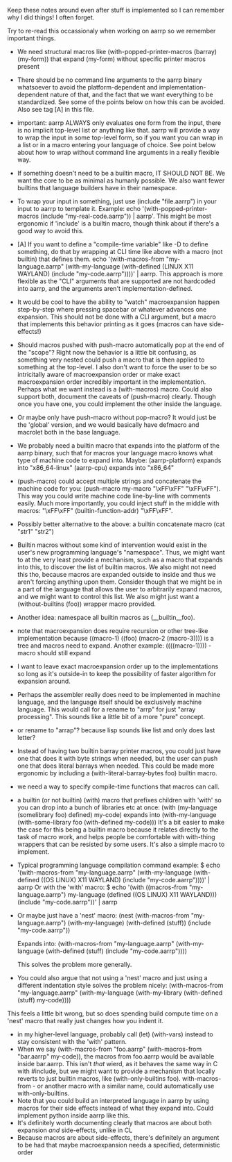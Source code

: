 Keep these notes around even after stuff is implemented so I can remember why I did things! I often forget.

Try to re-read this occassionaly when working on aarrp so we remember important things.

* We need structural macros like (with-popped-printer-macros (barray) (my-form)) that expand (my-form) without
specific printer macros present
* There should be no command line arguments to the aarrp binary whatsoever to avoid the platform-dependent and implementation-dependent nature of that, and the fact that we want everything to be standardized. See some of the points below on how this can be avoided. Also see tag [A] in this file.
* important: aarrp ALWAYS only evaluates one form from the input, there is no implicit top-level list or anything like that. aarrp will provide a way to wrap the input in some top-level form, so if you want you can wrap in a list or in a macro entering your language of choice. See point below about how to wrap without command line arguments in a really flexible way.
* If something doesn't need to be a builtin macro, IT SHOULD NOT BE. We want the core to be as minimal as humanly possible. We also want fewer builtins that language builders have in their namespace.
* To wrap your input in something, just use (include "file.aarrp") in your input to aarrp to template it. Example: echo '(with-popped-printer-macros (include "my-real-code.aarrp")) | aarrp'. This might be most ergonomic if 'include' is a builtin macro, though think about if there's a good way to avoid this.
* [A] If you want to define a "compile-time variable" like -D to define something, do that by wrapping at CLI time like above with a macro (not builtin) that defines them. echo '(with-macros-from "my-language.aarrp" (with-my-language (with-defined (LINUX X11 WAYLAND) (include "my-code.aarrp"))))' | aarrp. This approach is more flexible as the "CLI" arguments that are supported are not hardcoded into aarrp, and the arguments aren't implementation-defined.
* It would be cool to have the ability to "watch" macroexpansion happen step-by-step where pressing spacebar or whatever advances one expansion. This should not be done with a CLI argument, but a macro that implements this behavior printing as it goes (macros can have side-effects!)
* Should macros pushed with push-macro automatically pop at the end of the "scope"? Right now the behavior is a little bit confusing, as something very nested could push a macro that is then applied to something at the top-level. I also don't want to force the user to be so intricitally aware of macroexpansion order or make exact macroexpansion order incredibly important in the implementation.
  Perhaps what we want instead is a (with-macros) macro. Could also support both, document the caveats of (push-macro) clearly. Though once you have one, you could implement the other inside the language.
* Or maybe only have push-macro without pop-macro? It would just be the 'global' version, and we would basically have defmacro and macrolet both in the base language.
* We probably need a builtin macro that expands into the platform of the aarrp binary, such that for macros your language macro knows what type of machine code to expand into. Maybe: (aarrp-platform) expands into "x86_64-linux" (aarrp-cpu) expands into "x86_64"
* (push-macro) could accept multiple strings and concatenate the machine code for you: (push-macro my-macro "\xFF\xFF" "\xFF\xFF"). This way you could write machine code line-by-line with comments easily. Much more importantly, you could inject stuff in the middle with macros: "\xFF\xFF" (builtin-function-addr) "\xFF\xFF".
* Possibly better alternative to the above: a builtin concatenate macro (cat "str1" "str2")
* Builtin macros without some kind of intervention would exist in the user's new programming language's "namespace". Thus, we might want to at the very least provide a mechanism, such as a macro that expands into this, to discover the list of builtin macros.
  We also might not need this tho, because macros are expanded outside to inside and thus we aren't forcing anything upon them. Consider though that we might be in a part of the language that allows the user to arbitrarily expand macros, and we might want to control this list. We also might just want a (without-builtins (foo)) wrapper macro provided.
* Another idea: namespace all builtin macros as (__builtin__foo).
* note that macroexpansion does require recursion or other tree-like implementation because ((macro-1) ((foo) (macro-2 (macro-3)))) is a tree and macros need to expand. Another example: ((((macro-1)))) - macro should still expand
* I want to leave exact macroexpansion order up to the implementations so long as it's outside-in to keep the possibility of faster algorithm for expansion around.
* Perhaps the assembler really does need to be implemented in machine language, and the language itself should be exclusively machine language. This would call for a rename to "arrp" for just "array processing". This sounds like a little bit of a more "pure" concept.
* or rename to "arrap"? because lisp sounds like list and only does last letter?
* Instead of having two builtin barray printer macros, you could just have one that does it with byte strings when needed, but the user can push one that does literal barrays when needed. This could be made more ergonomic by including a (with-literal-barray-bytes foo) builtin macro.
* we need a way to specify compile-time functions that macros can call.
* a builtin (or not builtin) (with) macro that prefixes children with 'with' so you can drop into a bunch of libraries etc at once: (with (my-language (somelibrary foo) defined) my-code) expands into (with-my-language (with-some-library foo (with-defined my-code)))
  It's a bit easier to make the case for this being a builtin macro because it relates directly to the task of macro work, and helps people be comfortable with with-thing wrappers that can be resisted by some users. It's also a simple macro to implement.
* Typical programming language compilation command example: $ echo '(with-macros-from "my-language.aarrp" (with-my-language (with-defined ((OS LINUX) X11 WAYLAND) (include "my-code.aarrp"))))' | aarrp
                                  Or with the 'with' macro: $ echo '(with ((macros-from "my-language.aarrp")
                                                                           my-language
                                                                           (defined ((OS LINUX) X11 WAYLAND)))
                                                                      (include "my-code.aarrp"))' | aarrp
* Or maybe just have a 'nest' macro:
  (nest (with-macros-from "my-language.aarrp")
        (with-my-language)
        (with-defined (stuff))
        (include "my-code.aarrp"))

  Expands into:
    (with-macros-from "my-language.aarrp"
      (with-my-language
        (with-defined (stuff)
          (include "my-code.aarrp"))))

  This solves the problem more generally.

* You could also argue that not using a 'nest' macro and just using a different indentation style solves the problem nicely:
    (with-macros-from "my-language.aarrp"
    (with-my-language
    (with-my-library
    (with-defined (stuff)
      my-code))))

This feels a little bit wrong, but so does spending build compute time on a 'nest' macro that really just changes how you indent it.

* in my higher-level language, probably call (let) (with-vars) instead to stay consistent with the 'with' pattern.
* When we say (with-macros-from "foo.aarrp" (with-macros-from "bar.aarrp" my-code)), the macros from foo.aarrp would be available inside bar.aarrp. This isn't *that* wierd, as it behaves the same way in C with #include, but we might want to provide a mechanism that locally reverts to just builtin macros, like (with-only-builtins foo). with-macros-from - or another macro with a similar name, could automatically use with-only-builtins.
* Note that you could build an interpreted language in aarrp by using macros for their side effects instead of what they expand into. Could implement python inside aarrp like this.
* It's definitely worth documenting clearly that macros are about both expansion *and* side-effects, unlike in CL
* Because macros are about side-effects, there's definitely an argument to be had that maybe macroexpansion needs a specified, deterministic order
